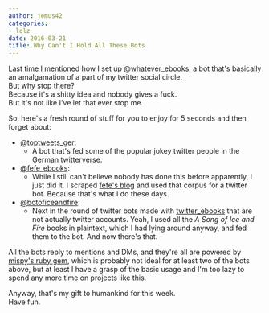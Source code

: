 ```yaml
---
author: jemus42
categories:
- lolz
date: 2016-03-21
title: Why Can't I Hold All These Bots
---
```


[Last time I mentioned](http://blog.jemu.name/lolz/2016/03/theres-a-new-bot-in-town/) how I set up [@whatever_ebooks](https://twitter.com/whatever_ebooks), a bot that's basically an amalgamation of a part of my twitter social circle.  
But why stop there?  
Because it's a shitty idea and nobody gives a fuck.  
But it's not like I've let that ever stop me. 

So, here's a fresh round of stuff for you to enjoy for 5 seconds and then forget about:

- [@toptweets_ger](https://twitter.com/toptweets_ger):
    - A bot that's fed some of the popular jokey twitter people in the German twitterverse. 
- [@fefe_ebooks](https://twitter.com/fefe_ebooks):
    - While I still can't believe nobody has done this before apparently, I just did it. I scraped [fefe's blog](https://blog.fefe.de) and used that corpus for a twitter bot. Because that's what I do these days.
- [@botoficeandfire](https://twitter.com/botoficeandfire):
    - Next in the round of twitter bots made with [twitter_ebooks](https://github.com/mispy/twitter_ebooks) that are not actually twitter accounts. Yeah, I used all the *A Song of Ice and Fire* books in plaintext, which I had lying around anyway, and fed them to the bot. And now there's that. 


All the bots reply to mentions and DMs, and they're all are powered by [mispy's ruby gem](https://github.com/mispy/twitter_ebooks), which is probably not ideal for at least two of the bots above, but at least I have a grasp of the basic usage and I'm too lazy to spend any more time on projects like this.

Anyway, that's my gift to humankind for this week.  
Have fun.
